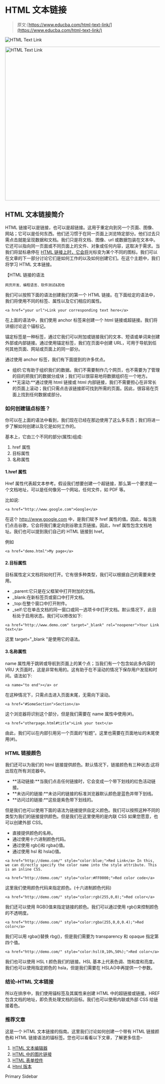 # HTML 文本链接

> 原文:[https://www.educba.com/html-text-link/](https://www.educba.com/html-text-link/)

![HTML Text Link](../Images/d3edca0b1d529bfd53a5d05b4cfa7336.png)

<noscript><img class="alignnone size-full wp-image-225879" src="../Images/d3edca0b1d529bfd53a5d05b4cfa7336.png" alt="HTML Text Link" width="900" height="500" data-original-src="https://cdn.educba.com/academy/wp-content/uploads/2019/10/HTML-Text-Link.png.webp"/></noscript>

## HTML 文本链接简介

HTML 链接可以是链接，也可以是超链接。这用于重定向到另一个页面、图像、网站；它可以是任何东西。他们还习惯于在同一页面上浏览特定部分。他们过去只需点击就能呈现数据和文档。我们只是将文档、图像、url 或数据包装在文本中。它还可以指向同一页面或不同页面上的文件、对象或任何内容，这取决于需求。当我们将鼠标悬停在 [HTML 链接上时，它会将](https://www.educba.com/what-is-html/)光标变为某个不同的图标。我们可以在文章的下一部分讨论它们是如何工作的以及如何创建它们。在这个主题中，我们将学习 HTML 文本链接。

【HTML 链接的语法

<small>网页开发、编程语言、软件测试&其他</small>

我们可以按照下面的语法创建我们的第一个 HTML 链接。在下面给定的语法中，我们将使用不同的标签、属性以及它们相应的属性。

```
<a href="your url">Link your corresponding text here</a>
```

在上面的语法中，我们使用 anchor 标签来创建一个 html 链接或超链接。我们将详细讨论这个锚标记。

锚定标签是一种标签，通过它我们可以附加或链接我们的文本、短语或单词来创建外部或内部链接。通过使用锚定标签，我们在页面中创建 URL，可用于导航到任何其他页面、网站或页面上的同一部分。

通过使用 anchor 标签，我们有下面提到的许多优点。

*   组织:它有助于组织我们的数据。我们不需要制作几个网页，也不需要为了管理的目的把我们的数据分成块；我们可以很容易地将数据组织在一个地方。
*   **无滚动:**通过使用 html 链接或 html 内部链接，我们不需要担心在非常长的页面上滚动；我们只需点击该链接即可找到所需的页面。因此，很容易在页面上找到任何数据或部分。

### 如何创建锚点标签？

你可以在上面的语法中看到，我们现在已经在那边使用了这么多东西；我们将进一步了解如何创建以及它是如何工作的。

基本上，它由三个不同的部分(属性)组成:

1.  href 属性
2.  目标属性
3.  名称属性

#### 1.href 属性

Href 属性代表超文本参考。假设我们想要创建一个超链接，那么第一个要求是一个文档地址，可以是任何像另一个网站，任何文件，如 PDF 等。

比如说:

```
<a href="http://www.google.com">Google</a>
```

在这个 http://www.google.com 中，是我们赋予 href 属性的值。因此，每当我们点击谷歌，它会将我们重定向到谷歌主页链接。因此，href 属性包含文档地址。我们也可以提到我们自己的 HTML 链接到 href。

例如

```
<a href="demo.html">My page</a>
```

#### 2.目标属性

目标属性定义文档将如何打开。它有很多种类型，我们可以根据自己的需要来使用。

*   _parent:它只是在父框架中打开附加的文档。
*   _blank:在新标签页或窗口中打开文档。
*   _top:在整个窗口中打开附件。
*   _self:它在单击文档的同一窗口或同一选项卡中打开文档。默认情况下，此目标处于启用状态。我们可以修改如下:

```
<a href="http://www.demo.com" target="_blank" rel="noopener">Your Link text</a>
```

这里 target="_blank "是使用它的语法。

#### 3.名称属性

name 属性用于跳转或导航到页面上的某个点；当我们有一个包含如此多内容的 VRU 大页面时，这是非常有用的。这有助于在不滚动的情况下保存用户发现和时间。语法如下:

```
<a name="to end"></a> or
```

在这种情况下，只需点击进入页面末尾，无需向下滚动。

```
<a href="#SomeSection">Section</a>
```

这个浏览器将识别这个部分，但是我们需要在 name 属性中使用(#)。

```
<a href="otherpage.html#title">Link your text</a>
```

由此，我们可以在内部引用另一个页面的“标题”。这里也需要在页面地址的末尾使用(#)。

### HTML 链接颜色

我们还可以为我们的 html 链接提供颜色。默认情况下，链接颜色有三种状态:这将出现在所有浏览器中。

*   **活动链接:**当我们点击任何链接时，它会变成一个带下划线的红色活动链接。
*   **未访问的链接:**未访问的链接的标准浏览器默认颜色是蓝色并带下划线。
*   **访问过的链接:**这些是紫色带下划线的。

但是我们也可以使用下面的语法为链接提供自定义颜色。我们可以按照这种不同的类型为我们的链接提供颜色。但是我们在这里使用的是内联 CSS 如果您愿意，也可以创建外部 CSS。

*   直接提供颜色的名称。
*   通过使用十六进制颜色代码。
*   通过使用 rgb()和 rgba()值。
*   通过使用 hsl 和 hsla()值。

```
<a href="http://demo.com/" style="color:blue;">Red Link</a> In this, we can directly specify the color name into the style attribute. This is an inline CSS.
```

```
<a href="http://demo.com/" style="color:#FF0000;">Red color code</a>
```

这里我们使用颜色代码来指定颜色。(十六进制颜色代码)

```
<a href="http://demo.com/" style="color:rgb(255,0,0);">Red color</a>
```

我们还可以使用 RGB()值来指定链接的颜色。我们可以通过使用 rgb()来控制颜色的不透明度。

```
<a href="http://demo.com/" style="color:rgba(255,0,0,0.4);">Red color</a>
```

我们可以用 rgba()替换 rbg()，但是我们需要为 transparency 和 opaque 指定第四个值。

```
<a href="http://demo.com/" style="color:hsl(0,10%,50%);">Red color</a>
```

我们也可以使用 HSL t 颜色我们的链接。HSL 基本上代表色调、饱和度和亮度。我们也可以使用指定颜色的 hsla，但是我们需要在 HSLA()中再提供一个参数。

### 结论–HTML 文本链接

所以在排序中，我们使用锚标签及其属性来创建 HTML 中的超链接或链接。HREF 包含文档的地址，即负责处理文档的目标。我们也可以使用内联或外部 CSS 给链接着色。

### 推荐文章

这是一个 HTML 文本链接的指南。这里我们讨论如何创建一个带有 HTML 链接颜色和 HTML 链接语法的锚标签。您也可以看看以下文章，了解更多信息–

1.  [HTML 文本编辑器](https://www.educba.com/html-text-editors/)
2.  [HTML 中的图片链接](https://www.educba.com/image-link-in-html/)
3.  [HTML 表单控件](https://www.educba.com/html-form-controls/)
4.  [Html 版本](https://www.educba.com/versions-of-html/)

<footer class="entry-footer">

<aside class="sidebar sidebar-primary widget-area" role="complementary" aria-label="Primary Sidebar">Primary Sidebar</aside>

</footer>